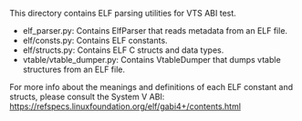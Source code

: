 This directory contains ELF parsing utilities for VTS ABI test.

* elf_parser.py: Contains ElfParser that reads metadata from an ELF file.
* elf/consts.py: Contains ELF constants.
* elf/structs.py: Contains ELF C structs and data types.
* vtable/vtable_dumper.py: Contains VtableDumper that dumps vtable structures
                           from an ELF file.

For more info about the meanings and definitions of each ELF constant and
structs, please consult the System V ABI:
https://refspecs.linuxfoundation.org/elf/gabi4+/contents.html

